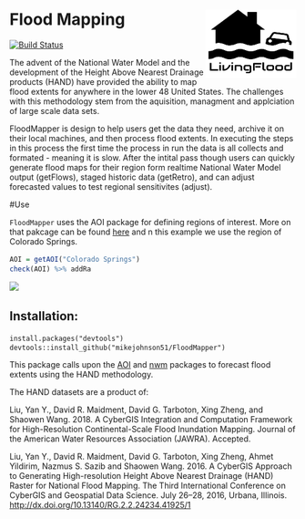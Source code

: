 # Flood Mapping <img src="man/figures/logo.png" width=160 height = 120 align="right" />

[![Build Status](https://travis-ci.org/mikejohnson51/FloodMapping.svg?branch=master)](https://travis-ci.org/mikejohnson51/FloodMapping)

The advent of the National Water Model and the development of the Height Above Nearest Drainage products (HAND) have provided the ability to map flood extents for anywhere in the lower 48 United States. The challenges with this methodology stem from the aquisition, managment and applciation of large scale data sets. 

FloodMapper is design to help users get the data they need, archive it on their local machines, and then process flood extents. In executing the steps in this process the first time the process in run the data is all collects and formated - meaning it is slow. After the intital pass though users can quickly generate flood maps for their region form realtime National Water Model output (getFlows), staged historic data (getRetro), and can adjust forecasted values to test regional sensitivites (adjust). 


#Use

`FloodMapper` uses the AOI package for defining regions of interest. More on that pakcage can be found [here](https://mikejohnson51.github.io/AOI/) and n this example we use the region of Colorado Springs.

```r
AOI = getAOI("Colorado Springs")
check(AOI) %>% addRa
```

![](/Users/mikejohnson/Documents/GitHub/LivingFlood/man/figures/AOI.png)


## Installation:
```
install.packages("devtools")
devtools::install_github("mikejohnson51/FloodMapper")
```

This package calls upon the [AOI](https://github.com/mikejohnson51/AOI) and [nwm](https://github.com/mikejohnson51/nwm) packages to forecast flood extents using the HAND methodology. 

The HAND datasets are a product of:

Liu, Yan Y., David R. Maidment, David G. Tarboton, Xing Zheng, and Shaowen Wang. 2018. A CyberGIS Integration and Computation Framework for High-Resolution Continental-Scale Flood Inundation Mapping. Journal of the American Water Resources Association (JAWRA). Accepted.

Liu, Yan Y., David R. Maidment, David G. Tarboton, Xing Zheng, Ahmet Yildirim, Nazmus S. Sazib and Shaowen Wang. 2016. A CyberGIS Approach to Generating High-resolution Height Above Nearest Drainage (HAND) Raster for National Flood Mapping. The Third International Conference on CyberGIS and Geospatial Data Science. July 26–28, 2016, Urbana, Illinois. http://dx.doi.org/10.13140/RG.2.2.24234.41925/1

